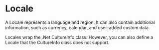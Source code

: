 # Locale
A Locale represents a language and region. It can also contain additional information, such as currency, calendar, and user-added custom data.

Locales wrap the .Net CultureInfo class. However, you can also define a Locale that the CultureInfo class does not support.
